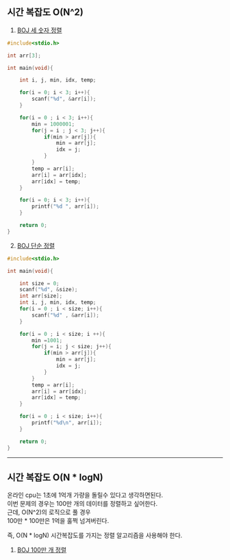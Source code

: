 ## 시간 복잡도 O(N^2)  

1. [BOJ 세 숫자 정렬](https://www.acmicpc.net/problem/2752)  

```c
#include<stdio.h>

int arr[3];

int main(void){

    int i, j, min, idx, temp;

    for(i = 0; i < 3; i++){
        scanf("%d", &arr[i]);
    }

    for(i = 0 ; i < 3; i++){
        min = 1000001;
        for(j = i ; j < 3; j++){
            if(min > arr[j]){
                min = arr[j];
                idx = j;
            }
        }
        temp = arr[i];
        arr[i] = arr[idx];
        arr[idx] = temp;
    }

    for(i = 0; i < 3; i++){
        printf("%d ", arr[i]);
    }

    return 0;
}
```

2. [BOJ 단순 정렬](https://www.acmicpc.net/problem/2750)  

```c
#include<stdio.h>

int main(void){

    int size = 0;
    scanf("%d", &size);
    int arr[size];
    int i, j, min, idx, temp;
    for(i = 0 ; i < size; i++){
        scanf("%d" , &arr[i]);
    }

    for(i = 0 ; i < size; i ++){
        min =1001;
        for(j = i; j < size; j++){
            if(min > arr[j]){
                min = arr[j];
                idx = j;
            }
        }
        temp = arr[i];
        arr[i] = arr[idx];
        arr[idx] = temp;
    }

    for(i = 0 ; i < size; i++){
        printf("%d\n", arr[i]);
    }

    return 0;
}
```
---

## 시간 복잡도 O(N * logN)  

온라인 cpu는 1초에 1억개 가량을 돌릴수 있다고 생각하면된다.  
이번 문제의 경우는 100만 개의 데이터를 정렬하고 싶어한다.  
근데, O(N^2)의 로직으로 풀 경우  
100만 * 100만은 1억을 훌쩍 넘겨버린다.  

즉, O(N * logN) 시간복잡도를 가지는 정렬 알고리즘을 사용해야 한다.

1. [BOJ 100만 개 정렬](https://www.acmicpc.net/problem/2751)  
